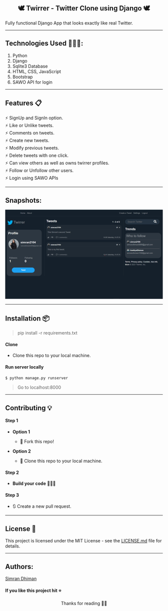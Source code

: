 <h2 align="center">🕊 Twirrer - Twitter Clone using Django 🕊</h2>
Fully functional Django App that looks exactly like real Twitter.

----

## Technologies Used 👨🏽‍💻:
1. Python
2. Django
3. Sqlite3 Database
4. HTML, CSS, JavaScript
5. Bootstrap
6. SAWO API for login

---

## Features 📋
⚡️ SignUp and SignIn option.\
⚡️ Like or Unlike tweets.\
⚡️ Comments on tweets.\
⚡️ Create new tweets.\
⚡️ Modify previous tweets.\
⚡️ Delete tweets with one click.\
⚡️ Can view others as well as owns twirrer profiles.\
⚡️ Follow or Unfollow other users.\
⚡️ Login using SAWO APIs

----

## Snapshots:

<p align="center"><img src="TwitterDemo.png" width="900"></p>


----

## Installation 📦

>pip install -r requirements.txt

#### Clone

- Clone this repo to your local machine.

#### Run server locally

```shell
$ python manage.py runserver
```
> Go to localhost:8000

----

## Contributing 💡


#### Step 1

- **Option 1**
    - 🍴 Fork this repo!

- **Option 2**
    - 👯 Clone this repo to your local machine.


#### Step 2

- **Build your code** 🔨🔨🔨

#### Step 3

- 🔃 Create a new pull request.

----

## License 📄
This project is licensed under the MIT License - see the [LICENSE.md](./LICENSE) file for details.

----

## Authors:
<a href="https://simrandhiman.me/">Simran Dhiman</a>

#### If you like this project hit ⭐

<p align="center">Thanks for reading 🙏🏽</p>
